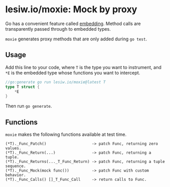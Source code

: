 # lesiw.io/moxie: Mock by proxy

Go has a convenient feature called [embedding][embedding]. Method calls are
transparently passed through to embedded types.

`moxie` generates proxy methods that are only added during `go test`.

## Usage

Add this line to your code, where `T` is the type you want to instrument, and
`*E` is the embedded type whose functions you want to intercept.

``` go
//go:generate go run lesiw.io/moxie@latest T
type T struct {
    *E
}
```

Then run `go generate`.

## Functions

`moxie` makes the following functions available at test time.

```
(*T)._Func_Patch()                    -> patch Func, returning zero values.
(*T)._Func_Return(...)                -> patch Func, returning a tuple.
(*T)._Func_Returns(..._T_Func_Return) -> patch Func, returning a tuple sequence.
(*T)._Func_Mock(mock func())          -> patch Func with custom behavior.
(*T)._Func_Calls() []_T_Func_Call     -> return calls to Func.
```

[embedding]: https://go.dev/doc/effective_go#embedding
